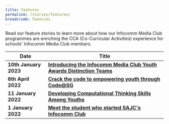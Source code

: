 ```yaml
---
title: Features
permalink: /stories/features/
breadcrumb: Features
---
```

Read our feature stories to learn more about  how our Infocomm Media Club programmes are enriching the CCA (Co-Curricular Activities) experience for schools' Infocomm Media Club members.

| Date | Title |
|--|--|
|**10th January 2023** | **[Introducing the Infocomm Media Club Youth Awards Distinction Teams](https://www.channelnewsasia.com/brandstudio/imc-youthawards)**| 
|**6th April 2022** | **[Crack the code to empowering youth through Code@SG](/crack-the-code/)**|
| **11 January 2022** | **[Developing Computational Thinking Skills Among Youths](/developing-computational-thinking/)** |
| **1 January 2022** | **[Meet the student who started SAJC's Infocomm Club](/SAJC-Infocomm-Club/)** |